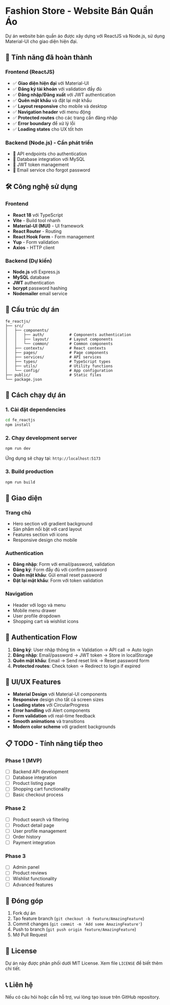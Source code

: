 # Fashion Store - Website Bán Quần Áo

Dự án website bán quần áo được xây dựng với ReactJS và Node.js, sử dụng Material-UI cho giao diện hiện đại.

## 🚀 Tính năng đã hoàn thành

### Frontend (ReactJS)
- ✅ **Giao diện hiện đại** với Material-UI
- ✅ **Đăng ký tài khoản** với validation đầy đủ
- ✅ **Đăng nhập/Đăng xuất** với JWT authentication
- ✅ **Quên mật khẩu** và đặt lại mật khẩu
- ✅ **Layout responsive** cho mobile và desktop
- ✅ **Navigation header** với menu động
- ✅ **Protected routes** cho các trang cần đăng nhập
- ✅ **Error boundary** để xử lý lỗi
- ✅ **Loading states** cho UX tốt hơn

### Backend (Node.js) - Cần phát triển
- 🔄 API endpoints cho authentication
- 🔄 Database integration với MySQL
- 🔄 JWT token management
- 🔄 Email service cho forgot password

## 🛠️ Công nghệ sử dụng

### Frontend
- **React 18** với TypeScript
- **Vite** - Build tool nhanh
- **Material-UI (MUI)** - UI framework
- **React Router** - Routing
- **React Hook Form** - Form management
- **Yup** - Form validation
- **Axios** - HTTP client

### Backend (Dự kiến)
- **Node.js** với Express.js
- **MySQL** database
- **JWT** authentication
- **bcrypt** password hashing
- **Nodemailer** email service

## 📁 Cấu trúc dự án

```
fe_reactjs/
├── src/
│   ├── components/
│   │   ├── auth/           # Components authentication
│   │   ├── layout/         # Layout components
│   │   └── common/         # Common components
│   ├── contexts/           # React contexts
│   ├── pages/              # Page components
│   ├── services/           # API services
│   ├── types/              # TypeScript types
│   ├── utils/              # Utility functions
│   └── config/             # App configuration
├── public/                 # Static files
└── package.json
```

## 🚀 Cách chạy dự án

### 1. Cài đặt dependencies
```bash
cd fe_reactjs
npm install
```

### 2. Chạy development server
```bash
npm run dev
```

Ứng dụng sẽ chạy tại: `http://localhost:5173`

### 3. Build production
```bash
npm run build
```

## 📱 Giao diện

### Trang chủ
- Hero section với gradient background
- Sản phẩm nổi bật với card layout
- Features section với icons
- Responsive design cho mobile

### Authentication
- **Đăng nhập**: Form với email/password, validation
- **Đăng ký**: Form đầy đủ với confirm password
- **Quên mật khẩu**: Gửi email reset password
- **Đặt lại mật khẩu**: Form với token validation

### Navigation
- Header với logo và menu
- Mobile menu drawer
- User profile dropdown
- Shopping cart và wishlist icons

## 🔐 Authentication Flow

1. **Đăng ký**: User nhập thông tin → Validation → API call → Auto login
2. **Đăng nhập**: Email/password → JWT token → Store in localStorage
3. **Quên mật khẩu**: Email → Send reset link → Reset password form
4. **Protected routes**: Check token → Redirect to login if expired

## 🎨 UI/UX Features

- **Material Design** với Material-UI components
- **Responsive** design cho tất cả screen sizes
- **Loading states** với CircularProgress
- **Error handling** với Alert components
- **Form validation** với real-time feedback
- **Smooth animations** và transitions
- **Modern color scheme** với gradient backgrounds

## 📋 TODO - Tính năng tiếp theo

### Phase 1 (MVP)
- [ ] Backend API development
- [ ] Database integration
- [ ] Product listing page
- [ ] Shopping cart functionality
- [ ] Basic checkout process

### Phase 2
- [ ] Product search và filtering
- [ ] Product detail page
- [ ] User profile management
- [ ] Order history
- [ ] Payment integration

### Phase 3
- [ ] Admin panel
- [ ] Product reviews
- [ ] Wishlist functionality
- [ ] Advanced features

## 🤝 Đóng góp

1. Fork dự án
2. Tạo feature branch (`git checkout -b feature/AmazingFeature`)
3. Commit changes (`git commit -m 'Add some AmazingFeature'`)
4. Push to branch (`git push origin feature/AmazingFeature`)
5. Mở Pull Request

## 📄 License

Dự án này được phân phối dưới MIT License. Xem file `LICENSE` để biết thêm chi tiết.

## 📞 Liên hệ

Nếu có câu hỏi hoặc cần hỗ trợ, vui lòng tạo issue trên GitHub repository.
